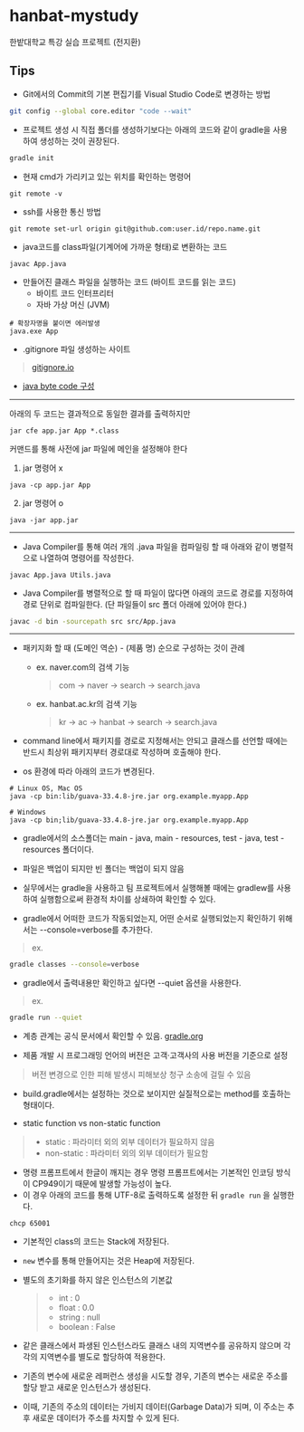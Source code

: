 # hanbat-mystudy

한밭대학교 특강 실습 프로젝트 (전지환)

## Tips

- Git에서의 Commit의 기본 편집기를 Visual Studio Code로 변경하는 방법

```bash
git config --global core.editor "code --wait"
```

- 프로젝트 생성 시 직접 폴더를 생성하기보다는 아래의 코드와 같이 gradle을 사용하여 생성하는 것이 권장된다.

```bash
gradle init
```

- 현재 cmd가 가리키고 있는 위치를 확인하는 명령어

```
git remote -v
```

- ssh를 사용한 통신 방법

```
git remote set-url origin git@github.com:user.id/repo.name.git
```

- java코드를 class파일(기계어에 가까운 형태)로 변환하는 코드

```
javac App.java
```

- 만들어진 클래스 파일을 실행하는 코드 (바이트 코드를 읽는 코드)
    - 바이트 코드 인터프리터
    - 자바 가상 머신 (JVM)

```
# 확장자명을 붙이면 에러발생
java.exe App
```

- .gitignore 파일 생성하는 사이트

> [gitignore.io](https://gitignore.io)

- [java byte code 구성](https://medium.com/@davethomas_9528/writing-hello-world-in-java-byte-code-34f75428e0ad)

---

아래의 두 코드는 결과적으로 동일한 결과를 출력하지만

```
jar cfe app.jar App *.class
```

커맨드를 통해 사전에 jar 파일에 메인을 설정해야 한다

1. jar 명령어 x

```
java -cp app.jar App
```

2. jar 명령어 o

```
java -jar app.jar
```

---

- Java Compiler를 통해 여러 개의 .java 파일을 컴파일링 할 때 아래와 같이 병렬적으로 나열하여 명령어를 작성한다.

```
javac App.java Utils.java
```

- Java Compiler를 병렬적으로 할 때 파일이 많다면 아래의 코드로 경로를 지정하여 경로 단위로 컴파일한다. (단 파일들이 src 폴더 아래에 있어야 한다.)

```bash 
javac -d bin -sourcepath src src/App.java
```

---

- 패키지화 할 때 (도메인 역순) - (제품 명) 순으로 구성하는 것이 관례
    - ex. naver.com의 검색 기능
      > com → naver → search → search.java
    - ex. hanbat.ac.kr의 검색 기능
      > kr → ac → hanbat → search → search.java

- command line에서 패키지를 경로로 지정해서는 안되고 클래스를 선언할 때에는 반드시 최상위 패키지부터 경로대로 작성하며 호출해야 한다.

- os 환경에 따라 아래의 코드가 변경된다.

```
# Linux OS, Mac OS
java -cp bin:lib/guava-33.4.8-jre.jar org.example.myapp.App

# Windows
java -cp bin;lib/guava-33.4.8-jre.jar org.example.myapp.App
```

- gradle에서의 소스폴더는 main - java, main - resources, test - java, test - resources 폴더이다.

- 파일은 백업이 되지만 빈 폴더는 백업이 되지 않음

- 실무에서는 gradle을 사용하고 팀 프로젝트에서 실행해볼 때에는 gradlew를 사용하여 실행함으로써 환경적 차이를 상쇄하여 확인할 수 있다.

- gradle에서 어떠한 코드가 작동되었는지, 어떤 순서로 실행되었는지 확인하기 위해서는 --console=verbose를 추가한다.

> ex.

```bash
gradle classes --console=verbose
```

- gradle에서 출력내용만 확인하고 싶다면 --quiet 옵션을 사용한다.

> ex.

```bash
gradle run --quiet
```

- 계층 관계는 공식 문서에서 확인할 수 있음. [gradle.org](https://docs.gradle.org/current/userguide/java_plugin.html)

- 제품 개발 시 프로그래밍 언어의 버전은 고객·고객사의 사용 버전을 기준으로 설정

> 버전 변경으로 인한 피해 발생시 피해보상 청구 소송에 걸릴 수 있음

- build.gradle에서는 설정하는 것으로 보이지만 실질적으로는 method를 호출하는 형태이다.

- static function vs non-static function

> - static : 파라미터 외의 외부 데이터가 필요하지 않음
> - non-static : 파라미터 외의 외부 데이터가 필요함

- 명령 프롬프트에서 한글이 깨지는 경우 명령 프롬프트에서는 기본적인 인코딩 방식이 CP949이기 때문에 발생할 가능성이 높다.
- 이 경우 아래의 코드를 통해 UTF-8로 출력하도록 설정한 뒤 ```gradle run``` 을 실행한다.

```
chcp 65001
```

- 기본적인 class의 코드는 Stack에 저장된다.
- ```new``` 변수를 통해 만들어지는 것은 Heap에 저장된다.

- 별도의 초기화를 하지 않은 인스턴스의 기본값
  > - int : 0
  > - float : 0.0
  > - string : null
  > - boolean : False

- 같은 클래스에서 파생된 인스턴스라도 클래스 내의 지역변수를 공유하지 않으며 각각의 지역변수를 별도로 할당하여 적용한다.

- 기존의 변수에 새로운 레퍼런스 생성을 시도할 경우, 기존의 변수는 새로운 주소를 할당 받고 새로운 인스턴스가 생성된다.
- 이때, 기존의 주소의 데이터는 가비지 데이터(Garbage Data)가 되며, 이 주소는 추후 새로운 데이터가 주소를 차지할 수 있게 된다.